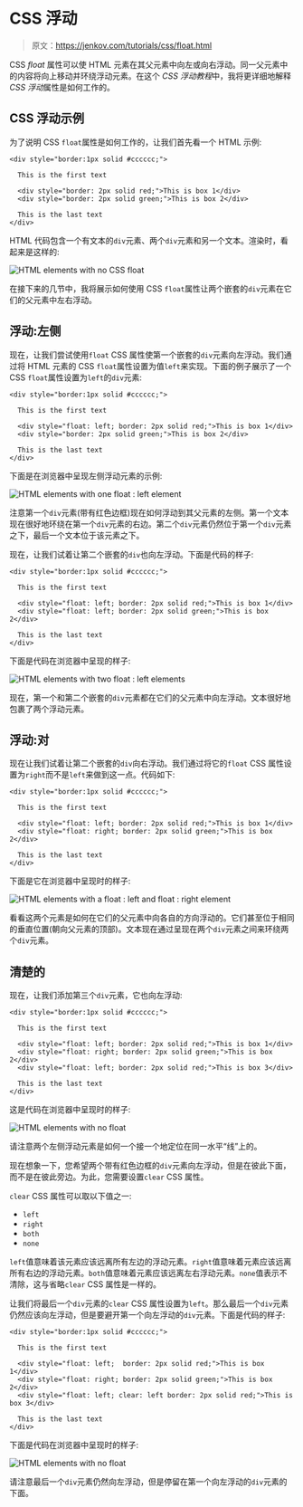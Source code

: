# CSS 浮动

> 原文：<https://jenkov.com/tutorials/css/float.html>

CSS *float* 属性可以使 HTML 元素在其父元素中向左或向右浮动。同一父元素中的内容将向上移动并环绕浮动元素。在这个 *CSS 浮动教程*中，我将更详细地解释 *CSS 浮动*属性是如何工作的。

## CSS 浮动示例

为了说明 CSS `float`属性是如何工作的，让我们首先看一个 HTML 示例:

```
<div style="border:1px solid #cccccc;">

  This is the first text

  <div style="border: 2px solid red;">This is box 1</div>
  <div style="border: 2px solid green;">This is box 2</div>

  This is the last text
</div>

```

HTML 代码包含一个有文本的`div`元素、两个`div`元素和另一个文本。渲染时，看起来是这样的:

![HTML elements with no CSS float](img/afef32b455dfd2dede0f11a515bde6e1.png)

在接下来的几节中，我将展示如何使用 CSS `float`属性让两个嵌套的`div`元素在它们的父元素中左右浮动。

## 浮动:左侧

现在，让我们尝试使用`float` CSS 属性使第一个嵌套的`div`元素向左浮动。我们通过将 HTML 元素的 CSS `float`属性设置为值`left`来实现。下面的例子展示了一个 CSS `float`属性设置为`left`的`div`元素:

```
<div style="border:1px solid #cccccc;">

  This is the first text

  <div style="float: left; border: 2px solid red;">This is box 1</div>
  <div style="border: 2px solid green;">This is box 2</div>

  This is the last text
</div>

```

下面是在浏览器中呈现左侧浮动元素的示例:

![HTML elements with one float : left element](img/555a83308c2d6e0bc5d100986cb96eb4.png)

注意第一个`div`元素(带有红色边框)现在如何浮动到其父元素的左侧。第一个文本现在很好地环绕在第一个`div`元素的右边。第二个`div`元素仍然位于第一个`div`元素之下，最后一个文本位于该元素之下。

现在，让我们试着让第二个嵌套的`div`也向左浮动。下面是代码的样子:

```
<div style="border:1px solid #cccccc;">

  This is the first text

  <div style="float: left; border: 2px solid red;">This is box 1</div>
  <div style="float: left; border: 2px solid green;">This is box 2</div>

  This is the last text
</div>

```

下面是代码在浏览器中呈现的样子:

![HTML elements with two float : left elements](img/a67bb15cac1796588c0b517d62b21b3c.png)

现在，第一个和第二个嵌套的`div`元素都在它们的父元素中向左浮动。文本很好地包裹了两个浮动元素。

## 浮动:对

现在让我们试着让第二个嵌套的`div`向右浮动。我们通过将它的`float` CSS 属性设置为`right`而不是`left`来做到这一点。代码如下:

```
<div style="border:1px solid #cccccc;">

  This is the first text

  <div style="float: left; border: 2px solid red;">This is box 1</div>
  <div style="float: right; border: 2px solid green;">This is box 2</div>

  This is the last text
</div>

```

下面是它在浏览器中呈现时的样子:

![HTML elements with a float : left and float : right element](img/86990e5ca62671709ab84eeea67f406d.png)

看看这两个元素是如何在它们的父元素中向各自的方向浮动的。它们甚至位于相同的垂直位置(朝向父元素的顶部)。文本现在通过呈现在两个`div`元素之间来环绕两个`div`元素。

## 清楚的

现在，让我们添加第三个`div`元素，它也向左浮动:

```
<div style="border:1px solid #cccccc;">

  This is the first text

  <div style="float: left; border: 2px solid red;">This is box 1</div>
  <div style="float: right; border: 2px solid green;">This is box 2</div>
  <div style="float: left; border: 2px solid red;">This is box 3</div>

  This is the last text
</div>

```

这是代码在浏览器中呈现时的样子:

![HTML elements with no float](img/f26045c4fe90707f9aeed39795cdfd4d.png)

请注意两个左侧浮动元素是如何一个接一个地定位在同一水平“线”上的。

现在想象一下，您希望两个带有红色边框的`div`元素向左浮动，但是在彼此下面，而不是在彼此旁边。为此，您需要设置`clear` CSS 属性。

`clear` CSS 属性可以取以下值之一:

*   `left`
*   `right`
*   `both`
*   `none`

`left`值意味着该元素应该远离所有左边的浮动元素。`right`值意味着元素应该远离所有右边的浮动元素。`both`值意味着元素应该远离左右浮动元素。`none`值表示不清除，这与省略`clear` CSS 属性是一样的。

让我们将最后一个`div`元素的`clear` CSS 属性设置为`left`。那么最后一个`div`元素仍然应该向左浮动，但是要避开第一个向左浮动的`div`元素。下面是代码的样子:

```
<div style="border:1px solid #cccccc;">

  This is the first text

  <div style="float: left;  border: 2px solid red;">This is box 1</div>
  <div style="float: right; border: 2px solid green;">This is box 2</div>
  <div style="float: left; clear: left border: 2px solid red;">This is box 3</div>

  This is the last text
</div>

```

下面是代码在浏览器中呈现时的样子:

![HTML elements with no float](img/dbc39604f0950dbc22fbd0931d5d8dec.png)

请注意最后一个`div`元素仍然向左浮动，但是停留在第一个向左浮动的`div`元素的下面。